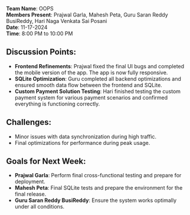 **Team Name**: OOPS  
**Members Present**: Prajwal Garla, Mahesh Peta, Guru Saran Reddy BusiReddy, Hari Naga Venkata Sai Posani  
**Date**: 11-17-2024  
**Time**: 8:00 PM to 10:00 PM  

## Discussion Points:  
- **Frontend Refinements**: Prajwal fixed the final UI bugs and completed the mobile version of the app. The app is now fully responsive.  
- **SQLite Optimization**: Guru completed all backend optimizations and ensured smooth data flow between the frontend and SQLite.  
- **Custom Payment Solution Testing**: Hari finished testing the custom payment system for various payment scenarios and confirmed everything is functioning correctly.  

## Challenges:  
- Minor issues with data synchronization during high traffic.  
- Final optimizations for performance during peak usage.

## Goals for Next Week:  
- **Prajwal Garla**: Perform final cross-functional testing and prepare for deployment.  
- **Mahesh Peta**: Final SQLite tests and prepare the environment for the final release.  
- **Guru Saran Reddy BusiReddy**: Ensure the system works optimally under all conditions. 
